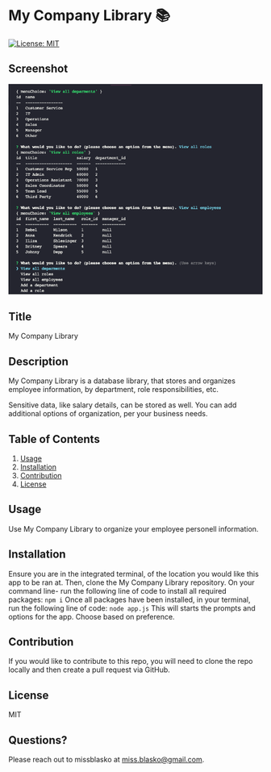 # My Company Library 📚
[![License: MIT](https://img.shields.io/badge/License-MIT-yellow.svg)](https://opensource.org/licenses/MIT)
 ## Screenshot
![ALT](/assets/SS-MyCompanyLibrary.png)
## Title
  My Company Library
## Description
  My Company Library is a database library, that stores and organizes employee information, by department, role responsibilities, etc.
  
  Sensitive data, like salary details, can be stored as well. You can add additional options of organization, per your business needs.
## Table of Contents
1. [Usage](#usage)
2. [Installation](#installation)
3. [Contribution](#contribution)
4. [License](#license)
## Usage
  Use My Company Library to organize your employee personell information.
## Installation
Ensure you are in the integrated terminal, of the location you would like this app to be ran at. Then, clone the My Company Library repository. On your command line- run the following line of code to install all required packages:
 ```npm i```
Once all packages have been installed, in your terminal, run the following line of code:
```node app.js```
This will starts the prompts and options for the app. Choose based on preference.
## Contribution
If you would like to contribute to this repo, you will need to clone the repo locally and then create a pull request via GitHub.
## License
MIT
## Questions?
Please reach out to missblasko at miss.blasko@gmail.com.
  